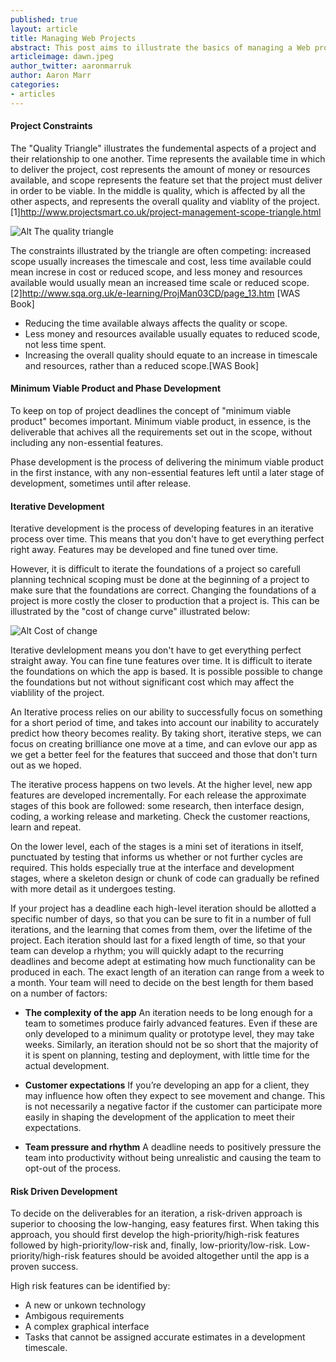 ```yaml
---
published: true
layout: article
title: Managing Web Projects
abstract: This post aims to illustrate the basics of managing a Web project. While there may be different approaches, depending on the size of the team or company culture, this post will aim to set out the basic principles of runnning a successful Web project.   
articleimage: dawn.jpeg
author_twitter: aaronmarruk
author: Aaron Marr
categories:
- articles
---
```


#### Project Constraints

The "Quality Triangle" illustrates the fundemental aspects of a project and their relationship to one another. Time represents the available time in which to deliver the project, cost represents the amount of money or resources available, and scope represents the feature set that the project must deliver in order to be viable. In the middle is quality, which is affected by all the other aspects, and represents the overall quality and  viablity of the project. [1]http://www.projectsmart.co.uk/project-management-scope-triangle.html

![Alt The quality triangle](/blog/img/quality-triangle.jpg)

The constraints illustrated by the triangle are often competing: increased scope usually increases the timescale and cost, less time available could mean increse in cost or reduced scope, and less money and resources available would usually mean an increased time scale or reduced scope. [2]http://www.sqa.org.uk/e-learning/ProjMan03CD/page_13.htm [WAS Book]

* Reducing the time available always affects the quality or scope. 
* Less money and resources available usually equates to reduced scode, not less time spent. 
* Increasing the overall quality should equate to an increase in timescale and resources, rather than a reduced scope.[WAS Book]

#### Minimum Viable Product and Phase Development

To keep on top of project deadlines the concept of "minimum viable product" becomes important. Minimum viable product, in essence, is the deliverable that achives all the requirements set out in the scope, without including any non-essential features. 

Phase development is the process of delivering the minimum viable product in the first instance, with any non-essential features left until a later stage of development, sometimes until after release.

#### Iterative Development

Iterative development is the process of developing features in an iterative process over time. This means that you don't have to get everything perfect right away. Features may be developed and fine tuned over time. 

However, it is difficult to iterate the foundations of a project so carefull planning technical scoping must be done at the beginning of a project to make sure that the foundations are correct. Changing the foundations of a project is more costly the closer to production that a project is. This can be illustrated by the "cost of change curve" illustrated below:

![Alt Cost of change](/blog/img/costofchange.jpg)

Iterative devlelopment means you don't have to get everything perfect straight away. You can fine tune features over time. It is difficult to iterate the foundations on which the app is based. It is possible possible to change the foundations but not without significant cost which may affect the viablility of the project.

An Iterative process relies on our ability to successfully focus on something for a short period of time, and takes into account our inability to accurately predict how theory becomes reality. By taking short, iterative steps, we can focus on creating brilliance one move at a time, and can evlove our app as we get a better feel for the features that succeed and those that don't turn out as we hoped.

The iterative process happens on two levels. At the higher level, new app features are developed incrementally. For each release the approximate stages of this book are followed: some research, then interface design, coding, a working release and marketing. Check the customer reactions, learn and repeat.

On the lower level, each of the stages is a mini set of iterations in itself, punctuated by testing that informs us whether or not further cycles are required. This holds especially true at the interface and development stages, where a skeleton design or chunk of code can gradually be refined with more detail as it undergoes testing.

If your project has a deadline each high-level iteration should be allotted a specific number of days, so that you can be sure to fit in a number of full iterations, and the learning that comes from them, over the lifetime of the project.
Each iteration should last for a fixed length of time, so that your team can develop a rhythm; you will quickly adapt to the recurring deadlines and become adept at estimating how much functionality can be produced in each.
The exact length of an iteration can range from a week to a month. Your team will need to decide on the best length for them based on a number of factors:

* **The complexity of the app**
An iteration needs to be long enough for a team to sometimes produce fairly advanced features. Even if these are only developed to a minimum quality or prototype level, they may take weeks. Similarly, an iteration should not be so short that the majority of it is spent on planning, testing and deployment, with little time for the actual development.

* **Customer expectations**
If you’re developing an app for a client, they may influence
how often they expect to see movement and change. This is not necessarily a negative factor if the customer can participate more easily in shaping the development of the application to meet their expectations.

* **Team pressure and rhythm**
A deadline needs to positively pressure the team into productivity without being unrealistic and causing the team to opt-out of
the process.

#### Risk Driven Development

To decide on the deliverables for an iteration, a risk-driven approach is superior to choosing the low-hanging, easy features first. When taking this approach, you should first develop the high-priority/high-risk features followed by high-priority/low-risk and, finally, low-priority/low-risk. Low-priority/high-risk features should be avoided altogether until the app is a proven success.

High risk features can be identified by:
* A new or unkown technology
* Ambigous requirements
* A complex graphical interface
* Tasks that cannot be assigned accurate estimates in a development timescale.